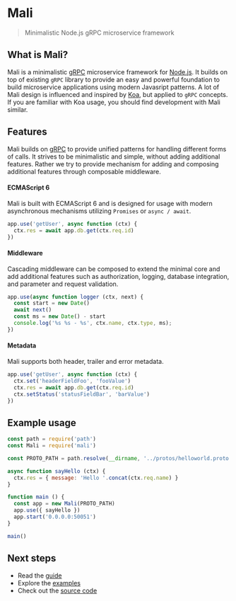 # Mali

> Minimalistic Node.js gRPC microservice framework

## What is Mali?

Mali is a minimalistic [gRPC](http://grpc.io) microservice framework for
[Node.js](http://nodejs.org). It builds on top of existing `gRPC` library
to provide an easy and powerful foundation to build microservice applications
using modern Javasript patterns. A lot of Mali design is influenced and inspired
by [Koa](http://koajs.com/), but applied to `gRPC` concepts. If you are familiar
with Koa usage, you should find development with Mali similar.

## Features

Mali builds on [gRPC](http://grpc.io) to provide unified patterns for handling
different forms of calls. It strives to be minimalistic and simple, without adding
additional features. Rather we try to provide mechanism for adding and composing
additional features through composable middleware.

#### ECMAScript 6

Mali is built with ECMAScript 6 and is designed for usage with modern asynchronous
mechanisms utilizing `Promises` or `async / await`.

```js
app.use('getUser', async function (ctx) {
  ctx.res = await app.db.get(ctx.req.id)
})
```

#### Middleware

Cascading middleware can be composed to extend the minimal core and add additional
features such as authorization, logging, database integration, and parameter
and request validation.

```js
app.use(async function logger (ctx, next) {
  const start = new Date()
  await next()
  const ms = new Date() - start
  console.log('%s %s - %s', ctx.name, ctx.type, ms);
})
```

#### Metadata

Mali supports both header, trailer and error metadata.

```js
app.use('getUser', async function (ctx) {
  ctx.set('headerFieldFoo', 'fooValue')
  ctx.res = await app.db.get(ctx.req.id)
  ctx.setStatus('statusFieldBar', 'barValue')
})
```

## Example usage

```javascript
const path = require('path')
const Mali = require('mali')

const PROTO_PATH = path.resolve(__dirname, '../protos/helloworld.proto')

async function sayHello (ctx) {
  ctx.res = { message: 'Hello '.concat(ctx.req.name) }
}

function main () {
  const app = new Mali(PROTO_PATH)
  app.use({ sayHello })
  app.start('0.0.0.0:50051')
}

main()
```

## Next steps

* Read the [guide](/getting_started)
* Explore the [examples](/examples)
* Check out the [source code](https://github.com/malijs/mali)
